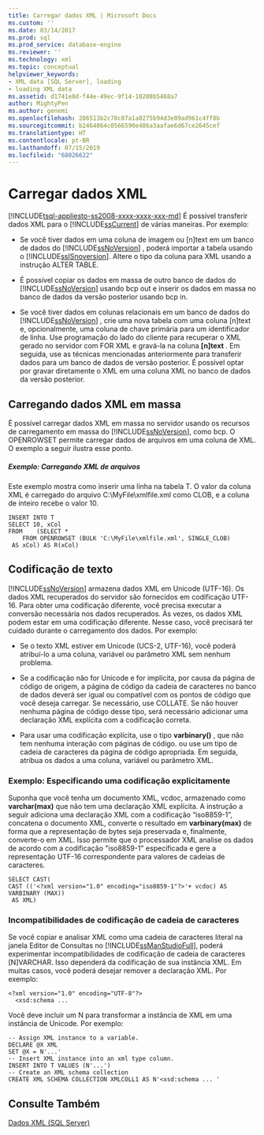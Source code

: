 ```yaml
---
title: Carregar dados XML | Microsoft Docs
ms.custom: ''
ms.date: 03/14/2017
ms.prod: sql
ms.prod_service: database-engine
ms.reviewer: ''
ms.technology: xml
ms.topic: conceptual
helpviewer_keywords:
- XML data [SQL Server], loading
- loading XML data
ms.assetid: d1741e8d-f44e-49ec-9f14-10208b5468a7
author: MightyPen
ms.author: genemi
ms.openlocfilehash: 286513b2c78c87a1a0275b94d3e09ad961c4ff8b
ms.sourcegitcommit: b2464064c0566590e486a3aafae6d67ce2645cef
ms.translationtype: HT
ms.contentlocale: pt-BR
ms.lasthandoff: 07/15/2019
ms.locfileid: "68026622"
---
```

# <a name="load-xml-data"></a>Carregar dados XML
[!INCLUDE[tsql-appliesto-ss2008-xxxx-xxxx-xxx-md](../../includes/tsql-appliesto-ss2008-xxxx-xxxx-xxx-md.md)]
  É possível transferir dados XML para o [!INCLUDE[ssCurrent](../../includes/sscurrent-md.md)] de várias maneiras. Por exemplo:  
  
-   Se você tiver dados em uma coluna de imagem ou [n]text em um banco de dados do [!INCLUDE[ssNoVersion](../../includes/ssnoversion-md.md)] , poderá importar a tabela usando o [!INCLUDE[ssISnoversion](../../includes/ssisnoversion-md.md)]. Altere o tipo da coluna para XML usando a instrução ALTER TABLE.  
  
-   É possível copiar os dados em massa de outro banco de dados do [!INCLUDE[ssNoVersion](../../includes/ssnoversion-md.md)] usando bcp out e inserir os dados em massa no banco de dados da versão posterior usando bcp in.  
  
-   Se você tiver dados em colunas relacionais em um banco de dados do [!INCLUDE[ssNoVersion](../../includes/ssnoversion-md.md)] , crie uma nova tabela com uma coluna [n]text e, opcionalmente, uma coluna de chave primária para um identificador de linha. Use programação do lado do cliente para recuperar o XML gerado no servidor com FOR XML e gravá-la na coluna **[n]text** . Em seguida, use as técnicas mencionadas anteriormente para transferir dados para um banco de dados de versão posterior. É possível optar por gravar diretamente o XML em uma coluna XML no banco de dados da versão posterior.  
  
## <a name="bulk-loading-xml-data"></a>Carregando dados XML em massa  
 É possível carregar dados XML em massa no servidor usando os recursos de carregamento em massa do [!INCLUDE[ssNoVersion](../../includes/ssnoversion-md.md)], como bcp. O OPENROWSET permite carregar dados de arquivos em uma coluna de XML. O exemplo a seguir ilustra esse ponto.  
  
##### <a name="example-loading-xml-from-files"></a>Exemplo: Carregando XML de arquivos  
 Este exemplo mostra como inserir uma linha na tabela T. O valor da coluna XML é carregado do arquivo C:\MyFile\xmlfile.xml como CLOB, e a coluna de inteiro recebe o valor 10.  
  
```  
INSERT INTO T  
SELECT 10, xCol  
FROM    (SELECT *      
    FROM OPENROWSET (BULK 'C:\MyFile\xmlfile.xml', SINGLE_CLOB)   
 AS xCol) AS R(xCol)  
```  
  
## <a name="text-encoding"></a>Codificação de texto  
 [!INCLUDE[ssNoVersion](../../includes/ssnoversion-md.md)] armazena dados XML em Unicode (UTF-16). Os dados XML recuperados do servidor são fornecidos em codificação UTF-16. Para obter uma codificação diferente, você precisa executar a conversão necessária nos dados recuperados. Às vezes, os dados XML podem estar em uma codificação diferente. Nesse caso, você precisará ter cuidado durante o carregamento dos dados. Por exemplo:  
  
-   Se o texto XML estiver em Unicode (UCS-2, UTF-16), você poderá atribuí-lo a uma coluna, variável ou parâmetro XML sem nenhum problema.  
  
-   Se a codificação não for Unicode e for implícita, por causa da página de código de origem, a página de código da cadeia de caracteres no banco de dados deverá ser igual ou compatível com os pontos de código que você deseja carregar. Se necessário, use COLLATE. Se não houver nenhuma página de código desse tipo, será necessário adicionar uma declaração XML explícita com a codificação correta.  
  
-   Para usar uma codificação explícita, use o tipo **varbinary()** , que não tem nenhuma interação com páginas de código. ou use um tipo de cadeia de caracteres da página de código apropriada. Em seguida, atribua os dados a uma coluna, variável ou parâmetro XML.  
  
### <a name="example-explicitly-specifying-an-encoding"></a>Exemplo: Especificando uma codificação explicitamente  
 Suponha que você tenha um documento XML, vcdoc, armazenado como **varchar(max)** que não tem uma declaração XML explícita. A instrução a seguir adiciona uma declaração XML com a codificação “iso8859-1”, concatena o documento XML, converte o resultado em **varbinary(max)** de forma que a representação de bytes seja preservada e, finalmente, converte-o em XML. Isso permite que o processador XML analise os dados de acordo com a codificação "iso8859-1" especificada e gere a representação UTF-16 correspondente para valores de cadeias de caracteres.  
  
```  
SELECT CAST(   
CAST (('<?xml version="1.0" encoding="iso8859-1"?>'+ vcdoc) AS VARBINARY (MAX))   
 AS XML)  
```  
  
### <a name="string-encoding-incompatibilities"></a>Incompatibilidades de codificação de cadeia de caracteres  
 Se você copiar e analisar XML como uma cadeia de caracteres literal na janela Editor de Consultas no [!INCLUDE[ssManStudioFull](../../includes/ssmanstudiofull-md.md)], poderá experimentar incompatibilidades de codificação de cadeia de caracteres [N]VARCHAR. Isso dependerá da codificação de sua instância XML. Em muitas casos, você poderá desejar remover a declaração XML. Por exemplo:  
  
```  
<?xml version="1.0" encoding="UTF-8"?>  
  <xsd:schema ...  
```  
  
 Você deve incluir um N para transformar a instância de XML em uma instância de Unicode. Por exemplo:  
  
```  
-- Assign XML instance to a variable.  
DECLARE @X XML  
SET @X = N'...'  
-- Insert XML instance into an xml type column.  
INSERT INTO T VALUES (N'...')  
-- Create an XML schema collection  
CREATE XML SCHEMA COLLECTION XMLCOLL1 AS N'<xsd:schema ... '  
```  
  
## <a name="see-also"></a>Consulte Também  
 [Dados XML &#40;SQL Server&#41;](../../relational-databases/xml/xml-data-sql-server.md)  
  
  
